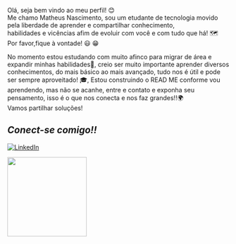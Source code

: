 Olá, seja bem vindo ao meu perfil! :blush: <br>
Me chamo Matheus Nascimento, sou um etudante de tecnologia movido pela liberdade de aprender e compartilhar conhecimento,<br> habilidades e vicências afim de evoluir com você e com tudo que há! 🗺️ <br>
Por favor,fique à vontade! :smiley: :grin:

          
 No momento estou estudando com muito afinco para migrar de área e expandir minhas habilidades:muscle:, creio ser muito importante aprender diversos conhecimentos, do mais básico ao mais avançado, tudo nos é útil e pode ser sempre aproveitado! :mortar_board:, 
 Estou construindo o READ ME conforme vou aprendendo, mas não se acanhe, entre e contato e exponha seu pensamento, isso é o que nos conecta e nos faz grandes!!:earth_africa: <br>
 Vamos partilhar soluções! 
 
## *Conect-se comigo!!* </br>
[![LinkedIn](https://img.shields.io/badge/LinkedIn-0077B5?style=for-the-badge&logo=linkedin&logoColor=black)](https://www.linkedin.com/in/SEUUSERNAME/)

<div>

<a href="https://github.com/MatheusNascimento99">

<img loading="lazy" height="180em" src="https://github-readme-stats.vercel.app/api/top-langs/?username=MatheusNascimento99&layout=compact&langs_count=7&theme=dracula"/>
</div>
